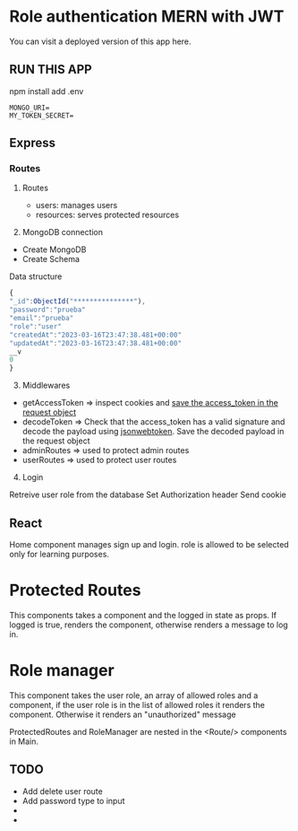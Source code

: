 # Role authentication MERN with JWT

You can visit a deployed version of this app here.

## RUN THIS APP 

npm install
add .env


```
MONGO_URI=
MY_TOKEN_SECRET=
```


## Express
### Routes

1. Routes
    * users: manages users
    * resources: serves protected resources

2. MongoDB connection 
* Create MongoDB
* Create Schema

Data structure 
```js
{
"_id":ObjectId("***************"),
"password":"prueba"
"email":"prueba"
"role":"user"
"createdAt":"2023-03-16T23:47:38.481+00:00"
"updatedAt":"2023-03-16T23:47:38.481+00:00"
__v
0
}
```

3. Middlewares

* getAccessToken => inspect cookies and [save the access_token in the request object](https://stackoverflow.com/questions/10983500/how-do-i-store-request-level-variables-in-node-js)
* decodeToken => Check that the access_token has a valid signature and decode the payload using [jsonwebtoken](https://www.npmjs.com/package/jsonwebtoken). Save the decoded payload in the request object
* adminRoutes => used to protect admin routes
* userRoutes => used to protect user routes

4. Login

Retreive user role from the database
Set Authorization header
Send cookie


## React 

Home component manages sign up and login. 
role is allowed to be selected only for learning purposes.


# Protected Routes
This components takes a component and the logged in state as props. 
If logged is true, renders the component, otherwise renders a message to log in. 

# Role manager
This component takes the user role, an array of allowed roles and a component, if the user role is in the list of allowed roles it renders the component. Otherwise it renders an "unauthorized" message

ProtectedRoutes and RoleManager are nested in the &lt;Route/&gt; components in Main.



## TODO 

- Add delete user route
- Add password type to input
- 
- 

